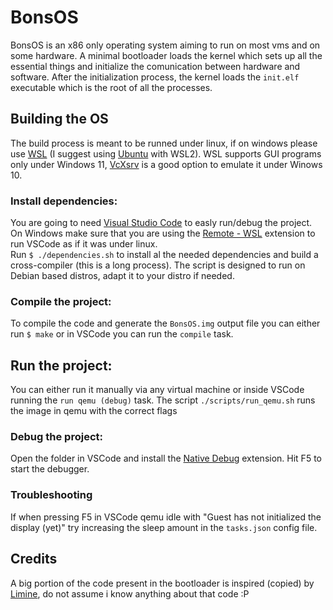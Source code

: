 # BonsOS
BonsOS is an x86 only operating system aiming to run on most vms and on some hardware. A minimal bootloader loads the kernel which sets up all the essential things and initialize the comunication between hardware and software. After the initialization process, the kernel loads the `init.elf` executable which is the root of all the processes.

## Building the OS
The build process is meant to be runned under linux, if on windows please use [WSL](https://docs.microsoft.com/it-it/windows/wsl/install-win10) (I suggest using [Ubuntu](https://www.microsoft.com/it-it/p/ubuntu/9nblggh4msv6?activetab=pivot:overviewtab) with WSL2). WSL supports GUI programs only under Windows 11, [VcXsrv](https://sourceforge.net/projects/vcxsrv/) is a good option to emulate it under Winows 10.

### Install dependencies:
You are going to need [Visual Studio Code](https://code.visualstudio.com/) to easly run/debug the project.
On Windows make sure that you are using the [Remote - WSL](https://marketplace.visualstudio.com/items?itemName=ms-vscode-remote.remote-wsl) extension to run VSCode as if it was under linux.</br>
Run `$ ./dependencies.sh` to install al the needed dependencies and build a cross-compiler (this is a long process). The script is designed to run on Debian based distros, adapt it to your distro if needed.

### Compile the project:
To compile the code and generate the `BonsOS.img` output file you can either run `$ make` or in VSCode you can run the `compile` task.

## Run the project:
You can either run it manually via any virtual machine or inside VSCode running the `run qemu (debug)` task. The script `./scripts/run_qemu.sh` runs the image in qemu with the correct flags

### Debug the project:
Open the folder in VSCode and install the [Native Debug](https://marketplace.visualstudio.com/items?itemName=webfreak.debug) extension. Hit F5 to start the debugger.

### Troubleshooting
If when pressing F5 in VSCode qemu idle with "Guest has not initialized the display (yet)" try increasing the sleep amount in the `tasks.json` config file.

## Credits
A big portion of the code present in the bootloader is inspired (copied) by [Limine](https://github.com/limine-bootloader/limine), do not assume i know anything about that code :P
